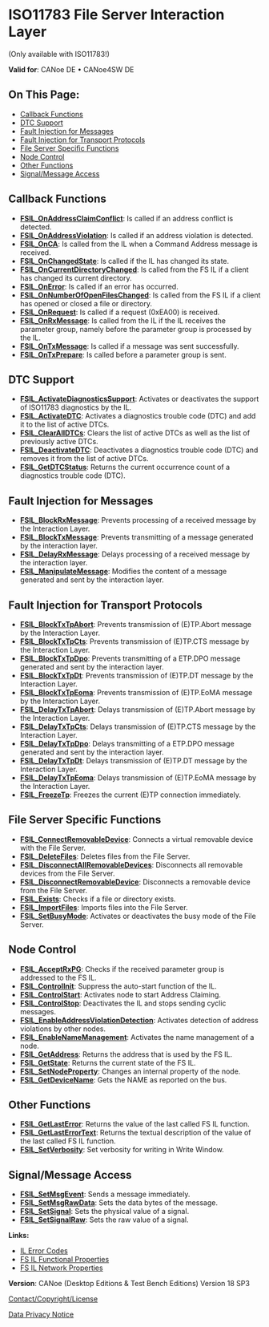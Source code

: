 # ISO11783 File Server Interaction Layer

(Only available with ISO11783!)

**Valid for**: CANoe DE • CANoe4SW DE

## On This Page:

- [Callback Functions](#Callback)
- [DTC Support](#DiagnosticFunctions)
- [Fault Injection for Messages](#FaultInjection)
- [Fault Injection for Transport Protocols](#FaultInjectionTP)
- [File Server Specific Functions](#FileServerSpecific)
- [Node Control](#Node)
- [Other Functions](#Other)
- [Signal/Message Access](#Signal/M)

## Callback Functions

- **[FSIL_OnAddressClaimConflict](Functions/CAPLfunctionIso11783FSILOnAddressClaimConflict.md)**: Is called if an address conflict is detected.
- **[FSIL_OnAddressViolation](Functions/CAPLfunctionIso11783FSILOnAddressViolation.md)**: Is called if an address violation is detected.
- **[FSIL_OnCA](Functions/CAPLfunctionIso11783FSILOnCA.md)**: Is called from the IL when a Command Address message is received.
- **[FSIL_OnChangedState](Functions/CAPLfunctionIso11783FSILOnChangedState.md)**: Is called if the IL has changed its state.
- **[FSIL_OnCurrentDirectoryChanged](Functions/CAPLfunctionIso11783FSILOnCurrentDirectoryChanged.md)**: Is called from the FS IL if a client has changed its current directory.
- **[FSIL_OnError](Functions/CAPLfunctionIso11783FSILOnError.md)**: Is called if an error has occurred.
- **[FSIL_OnNumberOfOpenFilesChanged](Functions/CAPLfunctionIso11783FSILOnNumberOfOpenFilesChanged.md)**: Is called from the FS IL if a client has opened or closed a file or directory.
- **[FSIL_OnRequest](Functions/CAPLfunctionIso11783FSILOnRequest.md)**: Is called if a request (0xEA00) is received.
- **[FSIL_OnRxMessage](Functions/CAPLfunctionIso11783FSILOnRxMessage.md)**: Is called from the IL if the IL receives the parameter group, namely before the parameter group is processed by the IL.
- **[FSIL_OnTxMessage](Functions/CAPLfunctionIso11783FSILOnTxMessage.md)**: Is called if a message was sent successfully.
- **[FSIL_OnTxPrepare](Functions/CAPLfunctionIso11783FSILOnTxPrepare.md)**: Is called before a parameter group is sent.

## DTC Support

- **[FSIL_ActivateDiagnosticsSupport](Functions/CAPLfunctionIso11783FSILActivateDiagnosticsSupport.md)**: Activates or deactivates the support of ISO11783 diagnostics by the IL.
- **[FSIL_ActivateDTC](Functions/CAPLfunctionIso11783FSILActivateDTC.md)**: Activates a diagnostics trouble code (DTC) and add it to the list of active DTCs.
- **[FSIL_ClearAllDTCs](Functions/CAPLfunctionIso11783FSILClearAllDTCs.md)**: Clears the list of active DTCs as well as the list of previously active DTCs.
- **[FSIL_DeactivateDTC](Functions/CAPLfunctionIso11783FSILDeactivateDTC.md)**: Deactivates a diagnostics trouble code (DTC) and removes it from the list of active DTCs.
- **[FSIL_GetDTCStatus](Functions/CAPLfunctionIso11783FSILGetDTCStatus.md)**: Returns the current occurrence count of a diagnostics trouble code (DTC).

## Fault Injection for Messages

- **[FSIL_BlockRxMessage](Functions/CAPLfunctionIso11783FSILBlockRxMessage.md)**: Prevents processing of a received message by the Interaction Layer.
- **[FSIL_BlockTxMessage](Functions/CAPLfunctionIso11783FSILBlockTxMessage.md)**: Prevents transmitting of a message generated by the interaction layer.
- **[FSIL_DelayRxMessage](Functions/CAPLfunctionIso11783FSILDelayRxMessage.md)**: Delays processing of a received message by the interaction layer.
- **[FSIL_ManipulateMessage](Functions/CAPLfunctionIso11783FSILManipulateMessage.md)**: Modifies the content of a message generated and sent by the interaction layer.

## Fault Injection for Transport Protocols

- **[FSIL_BlockTxTpAbort](Functions/CAPLfunctionIso11783FSILBlockTxTpAbort.md)**: Prevents transmission of (E)TP.Abort message by the Interaction Layer.
- **[FSIL_BlockTxTpCts](Functions/CAPLfunctionIso11783FSILBlockTxTpCts.md)**: Prevents transmission of (E)TP.CTS message by the Interaction Layer.
- **[FSIL_BlockTxTpDpo](Functions/CAPLfunctionIso11783FSILBlockTxTpDpo.md)**: Prevents transmitting of a ETP.DPO message generated and sent by the interaction layer.
- **[FSIL_BlockTxTpDt](Functions/CAPLfunctionIso11783FSILBlockTxTpDt.md)**: Prevents transmission of (E)TP.DT message by the Interaction Layer.
- **[FSIL_BlockTxTpEoma](Functions/CAPLfunctionIso11783FSILBlockTxTpEoma.md)**: Prevents transmission of (E)TP.EoMA message by the Interaction Layer.
- **[FSIL_DelayTxTpAbort](Functions/CAPLfunctionIso11783FSILDelayTxTpAbort.md)**: Delays transmission of (E)TP.Abort message by the Interaction Layer.
- **[FSIL_DelayTxTpCts](Functions/CAPLfunctionIso11783FSILDelayTxTpCts.md)**: Delays transmission of (E)TP.CTS message by the Interaction Layer.
- **[FSIL_DelayTxTpDpo](Functions/CAPLfunctionIso11783FSILDelayTxTpDpo.md)**: Delays transmitting of a ETP.DPO message generated and sent by the interaction layer.
- **[FSIL_DelayTxTpDt](Functions/CAPLfunctionIso11783FSILDelayTxTpDt.md)**: Delays transmission of (E)TP.DT message by the Interaction Layer.
- **[FSIL_DelayTxTpEoma](Functions/CAPLfunctionIso11783FSILDelayTxTpEoma.md)**: Delays transmission of (E)TP.EoMA message by the Interaction Layer.
- **[FSIL_FreezeTp](Functions/CAPLfunctionIso11783FSILFreezeTp.md)**: Freezes the current (E)TP connection immediately.

## File Server Specific Functions

- **[FSIL_ConnectRemovableDevice](Functions/CAPLfunctionIso11783FSILConnectRemovableDevice.md)**: Connects a virtual removable device with the File Server.
- **[FSIL_DeleteFiles](Functions/CAPLfunctionIso11783FSILDeleteFiles.md)**: Deletes files from the File Server.
- **[FSIL_DisconnectAllRemovableDevices](Functions/CAPLfunctionIso11783FSILDisconnectAllRemovableDevices.md)**: Disconnects all removable devices from the File Server.
- **[FSIL_DisconnectRemovableDevice](Functions/CAPLfunctionIso11783FSILDisconnectRemovableDevice.md)**: Disconnects a removable device from the File Server.
- **[FSIL_Exists](Functions/CAPLfunctionIso11783FSILExists.md)**: Checks if a file or directory exists.
- **[FSIL_ImportFiles](Functions/CAPLfunctionIso11783FSILImportFiles.md)**: Imports files into the File Server.
- **[FSIL_SetBusyMode](Functions/CAPLfunctionIso11783FSILSetBusyMode.md)**: Activates or deactivates the busy mode of the File Server.

## Node Control

- **[FSIL_AcceptRxPG](Functions/CAPLfunctionIso11783FSILAcceptRxPG.md)**: Checks if the received parameter group is addressed to the FS IL.
- **[FSIL_ControlInit](Functions/CAPLfunctionIso11783FSILControlInit.md)**: Suppress the auto-start function of the IL.
- **[FSIL_ControlStart](Functions/CAPLfunctionIso11783FSILControlStart.md)**: Activates node to start Address Claiming.
- **[FSIL_ControlStop](Functions/CAPLfunctionIso11783FSILControlStop.md)**: Deactivates the IL and stops sending cyclic messages.
- **[FSIL_EnableAddressViolationDetection](Functions/CAPLfunctionIso11783FSILEnableAddressViolationDetection.md)**: Activates detection of address violations by other nodes.
- **[FSIL_EnableNameManagement](Functions/CAPLfunctionIso11783FSILEnableNameManagement.md)**: Activates the name management of a node.
- **[FSIL_GetAddress](Functions/CAPLfunctionIso11783FSILGetAddress.md)**: Returns the address that is used by the FS IL.
- **[FSIL_GetState](Functions/CAPLfunctionIso11783FSILGetState.md)**: Returns the current state of the FS IL.
- **[FSIL_SetNodeProperty](Functions/CAPLfunctionIso11783FSILSetNodeProperty.md)**: Changes an internal property of the node.
- **[FSIL_GetDeviceName](Functions/CAPLfunctionIso11783FSILGetDeviceName.md)**: Gets the NAME as reported on the bus.

## Other Functions

- **[FSIL_GetLastError](Functions/CAPLfunctionIso11783FSILGetLastError.md)**: Returns the value of the last called FS IL function.
- **[FSIL_GetLastErrorText](Functions/CAPLfunctionIso11783FSILGetLastErrorText.md)**: Returns the textual description of the value of the last called FS IL function.
- **[FSIL_SetVerbosity](Functions/CAPLfunctionIso11783FSILSetVerbosity.md)**: Set verbosity for writing in Write Window.

## Signal/Message Access

- **[FSIL_SetMsgEvent](Functions/CAPLfunctionIso11783FSILSetMsgEvent.md)**: Sends a message immediately.
- **[FSIL_SetMsgRawData](Functions/CAPLfunctionIso11783FSILSetMsgRawData.md)**: Sets the data bytes of the message.
- **[FSIL_SetSignal](Functions/CAPLfunctionIso11783FSILSetSignal.md)**: Sets the physical value of a signal.
- **[FSIL_SetSignalRaw](Functions/CAPLfunctionIso11783FSILSetSignalRaw.md)**: Sets the raw value of a signal.

**Links:**

- [IL Error Codes](../../CAPLfunctionsISOj1939ErrorCodes.md)
- [FS IL Functional Properties](CAPLfunctionsISOILFSProperties.md)
- [FS IL Network Properties](CAPLfunctionsISOILFSNetworkProperties.md)

**Version**: CANoe (Desktop Editions & Test Bench Editions) Version 18 SP3

[Contact/Copyright/License](../../../Shared/ContactCopyrightLicense.md)

[Data Privacy Notice](https://www.vector.com/int/en/company/get-info/privacy-policy/)
